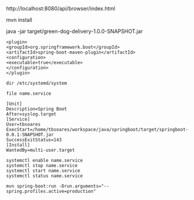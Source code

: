 http://localhost:8080/api/browser/index.html

mvn install

java -jar target/green-dog-delivery-1.0.0-SNAPSHOT.jar

```
<plugin>
<groupId>org.springframework.boot</groupId>
<artifactId>spring-boot-maven-plugin</artifactId>
<configuration>
<executable>true</executable>
</configuration>
</plugin>
```

```
dir /etc/systemd/system

file name.service

[Unit]
Description=Spring Boot
After=syslog.target
[Service]
User=tbsoares
ExecStart=/home/tbsoares/workspace/java/springboot/target/springboot-0.0.1-SNAPSHOT.jar
SuccessExitStatus=143
[Install]
WantedBy=multi-user.target
```

```
systemctl enable name.service
systemctl stop name.service
systemctl start name.service
systemctl status name.service
```

```
mvn spring-boot:run -Drun.arguments="--spring.profiles.active=production"
```